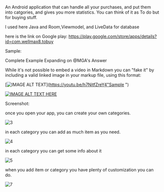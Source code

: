 An Android application that can handle all your purchases, and put them into catgories, and gives you more statistics. You can think of it as To do but for buying stuff.

I used here Java and Room,Viewmodel, and LiveData for database

here is the link on Google play: https://play.google.com/store/apps/details?id=com.wellmax8.tobuy


Sample:

Complete Example
Expanding on @MGA's Answer

While it's not possible to embed a video in Markdown you can "fake it" by including a valid linked image in your markup file, using this format:

[![IMAGE ALT TEXT](https://youtu.be/h7NitfZreY4)](https://youtu.be/h7NitfZreY4"Sample ")

 [![IMAGE ALT TEXT HERE](https://img.youtube.com/vi/https://youtu.be/h7NitfZreY4E/0.jpg)](https://www.youtube.com/watch?v=https://youtu.be/h7NitfZreY4)

 
Screenshot:

once you open your app, you can create your own categories.

![3](https://user-images.githubusercontent.com/69484554/118143308-7d043600-b40b-11eb-8a9d-c42b37718507.jpg)

in each category you can add as much item as you need.

![4](https://user-images.githubusercontent.com/69484554/118143435-a1f8a900-b40b-11eb-917d-5a3ae75749c2.jpg)

 in each category you can get some info about it
 
![5](https://user-images.githubusercontent.com/69484554/118143473-ad4bd480-b40b-11eb-9984-4492140cb03e.jpg)

when you add item or category  you have plenty of customization you can do.

![7](https://user-images.githubusercontent.com/69484554/118143578-cc4a6680-b40b-11eb-9f38-05c774955859.jpg)

